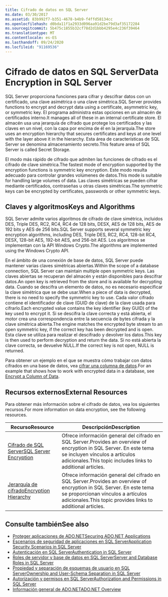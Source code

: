 ```yaml
---
title: Cifrado de datos en SQL Server
ms.date: 03/30/2017
ms.assetid: 83b992f7-b351-4678-b4b9-f4ffd58134cc
ms.openlocfilehash: d0bda11f1a2933d096aa91d2be79d3af35172284
ms.sourcegitcommit: 5b475c1855b32cf78d2d1bbb4295e4c236f39464
ms.translationtype: MT
ms.contentlocale: es-ES
ms.lasthandoff: 09/24/2020
ms.locfileid: "91169536"
---
```

# <a name="data-encryption-in-sql-server"></a><span data-ttu-id="7b3d7-102">Cifrado de datos en SQL Server</span><span class="sxs-lookup"><span data-stu-id="7b3d7-102">Data Encryption in SQL Server</span></span>

<span data-ttu-id="7b3d7-103">SQL Server proporciona funciones para cifrar y descifrar datos con un certificado, una clave asimétrica o una clave simétrica.</span><span class="sxs-lookup"><span data-stu-id="7b3d7-103">SQL Server provides functions to encrypt and decrypt data using a certificate, asymmetric key, or symmetric key.</span></span> <span data-ttu-id="7b3d7-104">El programa administra estas opciones en un almacén de certificados interno.</span><span class="sxs-lookup"><span data-stu-id="7b3d7-104">It manages all of these in an internal certificate store.</span></span> <span data-ttu-id="7b3d7-105">El almacén usa una jerarquía de cifrado que protege los certificados y las claves en un nivel, con la capa por encima de él en la jerarquía.</span><span class="sxs-lookup"><span data-stu-id="7b3d7-105">The store uses an encryption hierarchy that secures certificates and keys at one level with the layer above it in the hierarchy.</span></span> <span data-ttu-id="7b3d7-106">Esta área de características de SQL Server se denomina almacenamiento secreto.</span><span class="sxs-lookup"><span data-stu-id="7b3d7-106">This feature area of SQL Server is called Secret Storage.</span></span>  
  
 <span data-ttu-id="7b3d7-107">El modo más rápido de cifrado que admiten las funciones de cifrado es el cifrado de clave simétrica.</span><span class="sxs-lookup"><span data-stu-id="7b3d7-107">The fastest mode of encryption supported by the encryption functions is symmetric key encryption.</span></span> <span data-ttu-id="7b3d7-108">Este modo resulta adecuado para controlar grandes volúmenes de datos.</span><span class="sxs-lookup"><span data-stu-id="7b3d7-108">This mode is suitable for handling large volumes of data.</span></span> <span data-ttu-id="7b3d7-109">Las claves simétricas se pueden cifrar mediante certificados, contraseñas u otras claves simétricas.</span><span class="sxs-lookup"><span data-stu-id="7b3d7-109">The symmetric keys can be encrypted by certificates, passwords or other symmetric keys.</span></span>  
  
## <a name="keys-and-algorithms"></a><span data-ttu-id="7b3d7-110">Claves y algoritmos</span><span class="sxs-lookup"><span data-stu-id="7b3d7-110">Keys and Algorithms</span></span>  

 <span data-ttu-id="7b3d7-111">SQL Server admite varios algoritmos de cifrado de clave simétrica, incluidos DES, Triple DES, RC2, RC4, RC4 de 128 bits, DESX, AES de 128 bits, AES de 192 bits y AES de 256 bits.</span><span class="sxs-lookup"><span data-stu-id="7b3d7-111">SQL Server supports several symmetric key encryption algorithms, including DES, Triple DES, RC2, RC4, 128-bit RC4, DESX, 128-bit AES, 192-bit AES, and 256-bit AES.</span></span> <span data-ttu-id="7b3d7-112">Los algoritmos se implementan con la API Windows Crypto.</span><span class="sxs-lookup"><span data-stu-id="7b3d7-112">The algorithms are implemented using the Windows Crypto API.</span></span>  
  
 <span data-ttu-id="7b3d7-113">En el ámbito de una conexión de base de datos, SQL Server puede mantener varias claves simétricas abiertas.</span><span class="sxs-lookup"><span data-stu-id="7b3d7-113">Within the scope of a database connection, SQL Server can maintain multiple open symmetric keys.</span></span> <span data-ttu-id="7b3d7-114">Las claves abiertas se recuperan del almacén y están disponibles para descifrar datos.</span><span class="sxs-lookup"><span data-stu-id="7b3d7-114">An open key is retrieved from the store and is available for decrypting data.</span></span> <span data-ttu-id="7b3d7-115">Cuando se descifra un elemento de datos, no es necesario especificar la clave simétrica que se debe usar.</span><span class="sxs-lookup"><span data-stu-id="7b3d7-115">When a piece of data is decrypted, there is no need to specify the symmetric key to use.</span></span> <span data-ttu-id="7b3d7-116">Cada valor cifrado contiene el identificador de clave (GUID de clave) de la clave usada para cifrarlo.</span><span class="sxs-lookup"><span data-stu-id="7b3d7-116">Each encrypted value contains the key identifier (key GUID) of the key used to encrypt it.</span></span> <span data-ttu-id="7b3d7-117">Si se descifra la clave correcta y está abierta, el motor crea una correspondencia entre la secuencia de bytes cifrada y la clave simétrica abierta.</span><span class="sxs-lookup"><span data-stu-id="7b3d7-117">The engine matches the encrypted byte stream to an open symmetric key, if the correct key has been decrypted and is open.</span></span> <span data-ttu-id="7b3d7-118">Esta clave se utiliza para realizar el descifrado y devolver los datos.</span><span class="sxs-lookup"><span data-stu-id="7b3d7-118">This key is then used to perform decryption and return the data.</span></span> <span data-ttu-id="7b3d7-119">Si no está abierta la clave correcta, se devuelve NULL.</span><span class="sxs-lookup"><span data-stu-id="7b3d7-119">If the correct key is not open, NULL is returned.</span></span>  
  
 <span data-ttu-id="7b3d7-120">Para obtener un ejemplo en el que se muestra cómo trabajar con datos cifrados en una base de datos, vea [cifrar una columna de datos](/sql/relational-databases/security/encryption/encrypt-a-column-of-data).</span><span class="sxs-lookup"><span data-stu-id="7b3d7-120">For an example that shows how to work with encrypted data in a database, see [Encrypt a Column of Data](/sql/relational-databases/security/encryption/encrypt-a-column-of-data).</span></span>
  
## <a name="external-resources"></a><span data-ttu-id="7b3d7-121">Recursos externos</span><span class="sxs-lookup"><span data-stu-id="7b3d7-121">External Resources</span></span>  

 <span data-ttu-id="7b3d7-122">Para obtener más información sobre el cifrado de datos, vea los siguientes recursos.</span><span class="sxs-lookup"><span data-stu-id="7b3d7-122">For more information on data encryption, see the following resources.</span></span>  
  
|<span data-ttu-id="7b3d7-123">Recurso</span><span class="sxs-lookup"><span data-stu-id="7b3d7-123">Resource</span></span>|<span data-ttu-id="7b3d7-124">Descripción</span><span class="sxs-lookup"><span data-stu-id="7b3d7-124">Description</span></span>|  
|-|-|  
|[<span data-ttu-id="7b3d7-125">Cifrado de SQL Server</span><span class="sxs-lookup"><span data-stu-id="7b3d7-125">SQL Server Encryption</span></span>](/sql/relational-databases/security/encryption/sql-server-encryption)|<span data-ttu-id="7b3d7-126">Ofrece información general del cifrado en SQL Server.</span><span class="sxs-lookup"><span data-stu-id="7b3d7-126">Provides an overview of encryption in SQL Server.</span></span> <span data-ttu-id="7b3d7-127">En este tema se incluyen vínculos a artículos adicionales.</span><span class="sxs-lookup"><span data-stu-id="7b3d7-127">This topic includes links to additional articles.</span></span>|  
|[<span data-ttu-id="7b3d7-128">Jerarquía de cifrado</span><span class="sxs-lookup"><span data-stu-id="7b3d7-128">Encryption Hierarchy</span></span>](/sql/relational-databases/security/encryption/encryption-hierarchy)|<span data-ttu-id="7b3d7-129">Ofrece información general del cifrado en SQL Server.</span><span class="sxs-lookup"><span data-stu-id="7b3d7-129">Provides an overview of encryption in SQL Server.</span></span> <span data-ttu-id="7b3d7-130">En este tema se proporcionan vínculos a artículos adicionales.</span><span class="sxs-lookup"><span data-stu-id="7b3d7-130">This topic provides links to additional articles.</span></span>|  
  
## <a name="see-also"></a><span data-ttu-id="7b3d7-131">Consulte también</span><span class="sxs-lookup"><span data-stu-id="7b3d7-131">See also</span></span>

- [<span data-ttu-id="7b3d7-132">Proteger aplicaciones de ADO.NET</span><span class="sxs-lookup"><span data-stu-id="7b3d7-132">Securing ADO.NET Applications</span></span>](../securing-ado-net-applications.md)
- [<span data-ttu-id="7b3d7-133">Escenarios de seguridad de aplicaciones en SQL Server</span><span class="sxs-lookup"><span data-stu-id="7b3d7-133">Application Security Scenarios in SQL Server</span></span>](application-security-scenarios-in-sql-server.md)
- [<span data-ttu-id="7b3d7-134">Autenticación en SQL Server</span><span class="sxs-lookup"><span data-stu-id="7b3d7-134">Authentication in SQL Server</span></span>](authentication-in-sql-server.md)
- [<span data-ttu-id="7b3d7-135">Roles de servidor y base de datos en SQL Server</span><span class="sxs-lookup"><span data-stu-id="7b3d7-135">Server and Database Roles in SQL Server</span></span>](server-and-database-roles-in-sql-server.md)
- [<span data-ttu-id="7b3d7-136">Propiedad y separación de esquemas de usuario en SQL Server</span><span class="sxs-lookup"><span data-stu-id="7b3d7-136">Ownership and User-Schema Separation in SQL Server</span></span>](ownership-and-user-schema-separation-in-sql-server.md)
- [<span data-ttu-id="7b3d7-137">Autorización y permisos en SQL Server</span><span class="sxs-lookup"><span data-stu-id="7b3d7-137">Authorization and Permissions in SQL Server</span></span>](authorization-and-permissions-in-sql-server.md)
- [<span data-ttu-id="7b3d7-138">Información general de ADO.NET</span><span class="sxs-lookup"><span data-stu-id="7b3d7-138">ADO.NET Overview</span></span>](../ado-net-overview.md)

